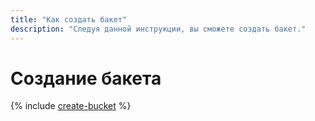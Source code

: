 ```yaml
---
title: "Как создать бакет"
description: "Следуя данной инструкции, вы сможете создать бакет."
---
```


# Создание бакета

{% include [create-bucket](../../../_includes/storage/create-bucket.md) %}